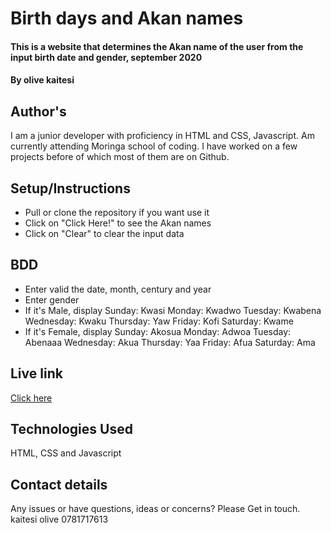 # Birth days and Akan names
#### This is a website that determines the Akan name of the user from the input birth date and gender, september 2020
#### By **olive kaitesi**
## Author's 
I am a junior developer with proficiency in HTML and CSS, Javascript. Am currently attending Moringa school of coding. I have worked on a few projects before of which most of them are on Github.
## Setup/Instructions
* Pull or clone the repository if you want use it
* Click on "Click Here!" to see the Akan names
* Click on "Clear" to clear the input data
## BDD
* Enter  valid the date, month, century and year
* Enter gender
* If it's Male, display
Sunday: Kwasi
Monday: Kwadwo
Tuesday: Kwabena
Wednesday: Kwaku
Thursday:  Yaw
Friday: Kofi
Saturday: Kwame
* If it's Female, display
Sunday: Akosua
Monday: Adwoa
Tuesday: Abenaaa
Wednesday: Akua
Thursday:  Yaa
Friday: Afua
Saturday: Ama
## Live link
[Click here](https://github.com/Olive-26/Birth-names.git/)
## Technologies Used
HTML, CSS and Javascript
## Contact details
 Any issues or have questions, ideas or concerns? 
  Please Get in touch.
  kaitesi olive
  0781717613
